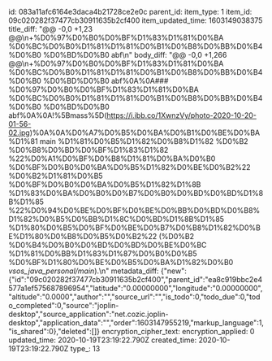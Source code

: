 id: 083a11afc6164e3daca4b21728ce2e0c
parent_id: 
item_type: 1
item_id: 09c020282f37477cb30911635b2cf400
item_updated_time: 1603149038375
title_diff: "@@ -0,0 +1,23 @@\n+%D0%97%D0%B0%D0%BF%D1%83%D1%81%D0%BA %D0%BC%D0%B0%D1%81%D1%81%D0%B1%D0%B8%D0%BB%D0%B4%D0%B0 %D0%BD%D0%B0 abf\n"
body_diff: "@@ -0,0 +1,266 @@\n+%D0%97%D0%B0%D0%BF%D1%83%D1%81%D0%BA %D0%BC%D0%B0%D1%81%D1%81%D0%B1%D0%B8%D0%BB%D0%B4%D0%B0 %D0%BD%D0%B0 abf%0A%0A### %D0%97%D0%B0%D0%BF%D1%83%D1%81%D0%BA %D0%BC%D0%B0%D1%81%D1%81%D0%B1%D0%B8%D0%BB%D0%B4%D0%B0 %D0%BD%D0%B0 abf%0A%0A!%5Bmass%5D(https://i.ibb.co/1XwnzVy/photo-2020-10-20-01-56-02.jpg)%0A%0A%D0%A7%D0%B5%D0%BA%D0%B1%D0%BE%D0%BA%D1%81 main %D1%81%D0%B5%D1%82%D0%B8%D1%82 %D0%B2 %D0%B8%D0%BD%D0%BF%D1%83%D1%82 %22%D0%A1%D0%BF%D0%B8%D1%81%D0%BA%D0%B0 %D0%BF%D0%B0%D0%BA%D0%B5%D1%82%D0%BE%D0%B2%22 %D0%B2%D1%81%D0%B5 %D0%BF%D0%B0%D0%BA%D0%B5%D1%82%D1%8B %D1%83%D0%BA%D0%B0%D0%B7%D0%B0%D0%BD%D0%BD%D1%8B%D1%85 %22%D0%94%D0%BE%D0%BF%D0%BE%D0%BB%D0%BD%D0%B8%D1%82%D0%B5%D0%BB%D1%8C%D0%BD%D1%8B%D1%85 %D1%80%D0%B5%D0%BF%D0%BE%D0%B7%D0%B8%D1%82%D0%BE%D1%80%D0%B8%D0%B5%D0%B2%22 (%D0%B2 %D0%B4%D0%B0%D0%BD%D0%BD%D0%BE%D0%BC %D1%81%D0%BB%D1%83%D1%87%D0%B0%D0%B5 %D0%BF%D1%80%D0%BE%D0%B5%D0%BA%D1%82%D0%B0 *vsos_java_personal/main*).\n"
metadata_diff: {"new":{"id":"09c020282f37477cb30911635b2cf400","parent_id":"ea8c919bbc2e4577a1ef575687896954","latitude":"0.00000000","longitude":"0.00000000","altitude":"0.0000","author":"","source_url":"","is_todo":0,"todo_due":0,"todo_completed":0,"source":"joplin-desktop","source_application":"net.cozic.joplin-desktop","application_data":"","order":1603147955219,"markup_language":1,"is_shared":0},"deleted":[]}
encryption_cipher_text: 
encryption_applied: 0
updated_time: 2020-10-19T23:19:22.790Z
created_time: 2020-10-19T23:19:22.790Z
type_: 13